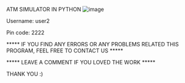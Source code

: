 ATM SIMULATOR IN PYTHON
![image](https://github.com/user-attachments/assets/1df7f986-803a-40e4-9f75-04e98af283b3)




Username: user2

Pin code: 2222



***** IF YOU FIND ANY ERRORS OR ANY PROBLEMS RELATED THIS PROGRAM, FEEL FREE TO CONTACT US *****  


***** LEAVE A COMMENT IF YOU LOVED THE WORK *****



THANK YOU :) 
